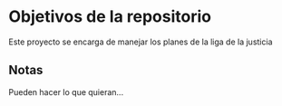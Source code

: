 # Objetivos de la repositorio

Este proyecto se encarga de manejar los planes de la liga de la justicia


## Notas
Pueden hacer lo que quieran...



